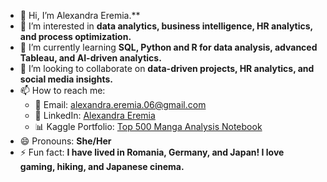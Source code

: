 - 👋 Hi, I’m Alexandra Eremia.** 
- 👀 I’m interested in **data analytics, business intelligence, HR analytics, and process optimization.**  
- 🌱 I’m currently learning **SQL, Python and R for data analysis, advanced Tableau, and AI-driven analytics.**  
- 💞️ I’m looking to collaborate on **data-driven projects, HR analytics, and social media insights.**  
- 📫 How to reach me:  
  - 📩 Email: alexandra.eremia.06@gmail.com  
  - 🔗 LinkedIn: [Alexandra Eremia](https://www.linkedin.com/in/alexandra-eremia-53882953/)
  - 📊 Kaggle Portfolio: [Top 500 Manga Analysis Notebook](https://www.kaggle.com/code/alexandraeremia06/top-500-manga-analysis)
- 😄 Pronouns: **She/Her**  
- ⚡ Fun fact: **I have lived in Romania, Germany, and Japan! I love gaming, hiking, and Japanese cinema.**  

<!---
alexandraeremia06/alexandraeremia06 is a ✨ special ✨ repository because its `README.md` (this file) appears on your GitHub profile.
You can click the Preview link to take a look at your changes.
--->
